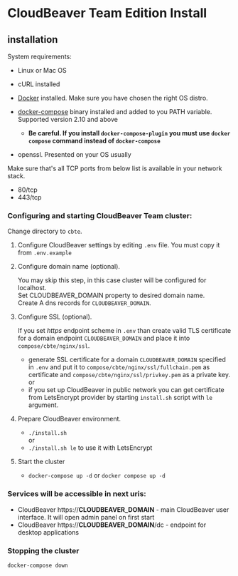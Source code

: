 # CloudBeaver Team Edition Install
## installation

System requirements:
- Linux or Mac OS
- cURL installed
- [Docker](https://docs.docker.com/engine/install/ubuntu/) installed. Make sure you have chosen the right OS distro.
- [docker-compose](https://docs.docker.com/compose/install/) binary installed and added to you PATH variable. Supported version 2.10 and above
    
    - **Be careful. If you install `docker-compose-plugin` you must use `docker compose` command instead of `docker-compose`**
- openssl. Presented on your OS usually

Make sure that's all TCP ports from below list is available in your network stack.
 - 80/tcp
 - 443/tcp

### Configuring and starting CloudBeaver Team cluster:

Change directory to `cbte`.  

1. Configure CloudBeaver settings by editing `.env` file. You must copy it from `.env.example` 

2. Configure domain name (optional). 

    You may skip this step, in this case cluster will be configured for localhost.  
    Set CLOUDBEAVER_DOMAIN property to desired domain name.  
    Create A dns records for `CLOUDBEAVER_DOMAIN`. 
    
3. Configure SSL (optional). 

     If you set *https* endpoint scheme in `.env` than create valid TLS certificate for a domain endpoint `CLOUDBEAVER_DOMAIN` and place it into `compose/cbte/nginx/ssl`.

    - generate SSL certificate for a domain `CLOUDBEAVER_DOMAIN` specified in `.env` and put it to `compose/cbte/nginx/ssl/fullchain.pem` as certificate and `compose/cbte/nginx/ssl/privkey.pem` as a private key.  
    or
    - if you set up CloudBeaver in public network you can get certificate from LetsEncrypt provider by starting `install.sh` script with `le` argument. 

4. Prepare CloudBeaver environment.
    - `./install.sh`  
    or
    - `./install.sh le`  to use it with LetsEncrypt

5. Start the cluster
	- `docker-compose up -d` or `docker compose up -d` 

### Services will be accessible in next uris:

- CloudBeaver https://__CLOUDBEAVER_DOMAIN__ - main CloudBeaver user interface. It will open admin panel on first start
- CloudBeaver https://__CLOUDBEAVER_DOMAIN__/dc - endpoint for desktop applications

### Stopping the cluster
`docker-compose down`
      
